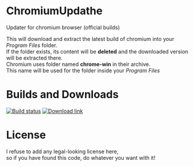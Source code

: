 # ChromiumUpdathe
Updater for chromium browser (official builds)

This will download and extract the latest build of chromium into your *Program Files* folder.  
If the folder exists, its content will be **deleted** and the downloaded version will be extracted there.  
Chromium uses folder named **chrome-win** in their archive.  
This name will be used for the folder inside your *Program Files*

# Builds and Downloads
[![Build status](https://ci.appveyor.com/api/projects/status/0hgmi1g80h44250w?svg=true)](https://ci.appveyor.com/project/xPucTu4/chromiumupdathe) 
[![Download link](https://raw.githubusercontent.com/xPucTu4/ChromiumUpdathe/master/download-latest-brightgreen.svg)](https://github.com/xPucTu4/ChromiumUpdathe/releases/latest)

# License
I refuse to add any legal-looking license here,  
so if you have found this code, do whatever you want with it!
